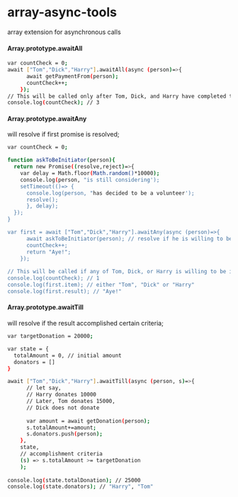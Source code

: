 # array-async-tools
array extension for asynchronous calls

#### Array.prototype.awaitAll

```sh
var countCheck = 0;
await ["Tom","Dick","Harry"].awaitAll(async (person)=>{
      await getPaymentFrom(person);
      countCheck++;
    });
// This will be called only after Tom, Dick, and Harry have completed the payment
console.log(countCheck); // 3
```

#### Array.prototype.awaitAny

will resolve if first promise is resolved;

```sh
var countCheck = 0;

function askToBeInitiator(person){
  return new Promise((resolve,reject)=>{
    var delay = Math.floor(Math.random()*10000);
    console.log(person, "is still considering');
    setTimeout(()=> {
      console.log(person, "has decided to be a volunteer');      
      resolve();
      }, delay);  
  });
}

var first = await ["Tom","Dick","Harry"].awaitAny(async (person)=>{
      await askToBeInitiator(person); // resolve if he is willing to be initiator
      countCheck++;
      return "Aye!";
    });
    
// This will be called if any of Tom, Dick, or Harry is willing to be initiator
console.log(countCheck); // 1
console.log(first.item); // either "Tom", "Dick" or "Harry"
console.log(first.result); // "Aye!"

```

#### Array.prototype.awaitTill

will resolve if the result accomplished certain criteria;

```sh
var targetDonation = 20000;

var state = {
  totalAmount = 0, // initial amount
  donators = []
}

await ["Tom","Dick","Harry"].awaitTill(async (person, s)=>{
      // let say, 
      // Harry donates 10000 
      // Later, Tom donates 15000, 
      // Dick does not donate
      
      var amount = await getDonation(person); 
      s.totalAmount+=amount;
      s.donators.push(person);
    },
    state,
    // accomplishment criteria
    (s) => s.totalAmount >= targetDonation
    );
    
console.log(state.totalDonation); // 25000
console.log(state.donators); // "Harry", "Tom"

```



